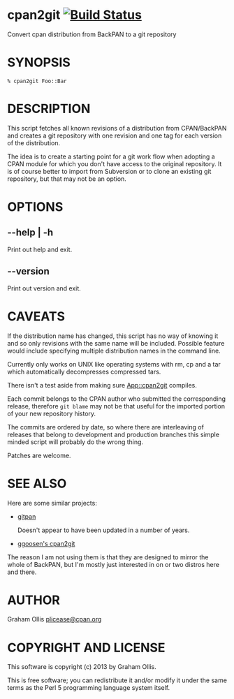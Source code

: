 # cpan2git [![Build Status](https://secure.travis-ci.org/plicease/App-cpan2git.png)](http://travis-ci.org/plicease/App-cpan2git)

Convert cpan distribution from BackPAN to a git repository

# SYNOPSIS

    % cpan2git Foo::Bar

# DESCRIPTION

This script fetches all known revisions of a distribution from CPAN/BackPAN
and creates a git repository with one revision and one tag for each version
of the distribution.

The idea is to create a starting point for a git work flow when adopting a
CPAN module for which you don't have access to the original repository.
It is of course better to import from Subversion or to clone an existing
git repository, but that may not be an option.

# OPTIONS

## \--help | -h

Print out help and exit.

## \--version

Print out version and exit.

# CAVEATS

If the distribution name has changed, this script has no way of knowing it
and so only revisions with the same name will be included.  Possible 
feature would include specifying multiple distribution names in the command
line.

Currently only works on UNIX like operating systems with rm, cp and a tar which
automatically decompresses compressed tars.

There isn't a test aside from making sure [App::cpan2git](http://search.cpan.org/perldoc?App::cpan2git) compiles.

Each commit belongs to the CPAN author who submitted the corresponding release,
therefore `git blame` may not be that useful for the imported portion of
your new repository history.

The commits are ordered by date, so where there are interleaving of releases
that belong to development and production branches this simple minded script
will probably do the wrong thing.

Patches are welcome.

# SEE ALSO

Here are some similar projects:

- [gitpan](https://github.com/gitpan)

    Doesn't appear to have been updated in a number of years.

- [ggoosen's cpan2git](https://github.com/ggoossen/cpan2git)

The reason I am not using them is that they are designed to mirror the whole
of BackPAN, but I'm mostly just interested in on or two distros here and
there.

# AUTHOR

Graham Ollis <plicease@cpan.org>

# COPYRIGHT AND LICENSE

This software is copyright (c) 2013 by Graham Ollis.

This is free software; you can redistribute it and/or modify it under
the same terms as the Perl 5 programming language system itself.
